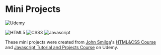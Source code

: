 # Mini Projects

![Udemy](https://img.shields.io/badge/Udemy-a435f0?style=for-the-badge&logo=Udemy&logoColor=white)

![HTML5](https://img.shields.io/badge/HTML5-E34F26?style=for-the-badge&logo=html5&logoColor=white) ![CSS3](https://img.shields.io/badge/CSS3-1572B6?style=for-the-badge&logo=css3&logoColor=white) ![Javascript](https://img.shields.io/badge/JavaScript-F7DF1E?style=for-the-badge&logo=javascript&logoColor=black)

These mini projects were created from [John Smilga](https://www.johnsmilga.com/)'s [HTML&CSS Course](https://www.udemy.com/course/in-depth-html-css-course-build-responsive-websites/?referralCode=40C89DF13A25C5EC2CCF) and [Javascript Tutorial and Projects Course](https://www.udemy.com/course/javascript-tutorial-for-beginners-w/?referralCode=DD9FA6C0D976918D3E1C) on Udemy.
